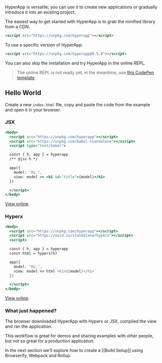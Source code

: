 HyperApp is versatile; you can use it to create new applications or gradually introduce it into an existing project.

The easiest way to get started with HyperApp is to grab the minified library from a CDN.

```html
<script src="https://unpkg.com/hyperapp"></script>
```

To use a specific version of HyperApp:

```html
<script src="https://unpkg.com/hyperapp@0.5.0"></script>
```

You can also skip the installation and try HyperApp in the online REPL.

> The online REPL is not ready yet, in the meantime, use [this CodePen template](https://codepen.io/jbucaran/pen/Qdwpxy).

## Hello World

Create a new `index.html` file, copy and paste the code from the example and open it in your browser.

### JSX

```jsx
<body>
  <script src="https://unpkg.com/hyperapp"></script>
  <script src="https://unpkg.com/babel-standalone"></script>
  <script type="text/babel">

  const { h, app } = hyperapp
  /** @jsx h */

  app({
    model: "Hi.",
    view: model => <h1 id="title">{model}</h1>
  })

  </script>
</body>
```

[View online](https://rawgit.com/jbucaran/290fcba656dab0275ba86e3f6f9cc969/raw/7cb90ea423b17d7d0625bacad95d22ed0ce70158/index.html).

### Hyperx

```jsx
<body>
  <script src="https://unpkg.com/hyperapp"></script>
  <script src="https://wzrd.in/standalone/hyperx"></script>
  <script>

  const { h, app } = hyperapp
  const html = hyperx(h)

  app({
    model: "Hi.",
    view: model => html`<h1>${model}</h1>`
  })

  </script>
</body>
```
[View online](https://rawgit.com/jbucaran/5cfa8c98464fe0b5a48edbae6b332b27/raw/fd27e1cb48d44e2c96714914b4ae05b70f10e33d/index.html).

### What just happened?

The browser downloaded HyperApp with Hyperx or JSX, compiled the view and ran the application.

This workflow is great for demos and sharing examples with other people, but not so great for a production application.

In the next section we'll explore how to create a [[Build Setup]] using Browserify, Webpack and Rollup.
